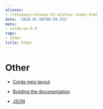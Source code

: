 ```yaml
---
aliases:
- /releases/release-V3.4/other-index.html
date: '2020-01-08T09:59:25Z'
menu:
- corda-os-3-4
tags:
- other
title: Other
---
```



# Other


* [Corda repo layout](corda-repo-layout.md)

* [Building the documentation](building-the-docs.md)

* [JSON](json.md)



